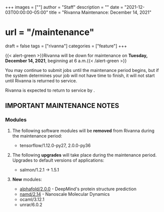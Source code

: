+++
images = [""]
author = "Staff"
description = ""
date = "2021-12-03T00:00:00-05:00"
title = "Rivanna Maintenance: December 14, 2021"
# url = "/maintenance"
draft = false
tags = ["rivanna"]
categories = ["feature"]
+++

{{< alert-green >}}Rivanna will be down for maintenance on <strong>Tuesday, December 14, 2021</strong>, beginning at 6 a.m.{{< /alert-green >}}

You may continue to submit jobs until the maintenance period begins, but if the system determines your job will not have time to finish, it will not start until Rivanna is returned to service.

Rivanna is expected to return to service by .

## IMPORTANT MAINTENANCE NOTES

### Modules

1. The following software modules will be **removed** from Rivanna during the maintenance period:
    - tensorflow/1.12.0-py27, 2.0.0-py36

2. The following **upgrades** will take place during the maintenance period. Upgrades to default versions of applications:
    - salmon/1.2.1 -> 1.5.1

3. **New** modules:
    - [alphafold/2.0.0](/userinfo/rivanna/software/alphafold) - DeepMind's protein structure prediction
    - [namd/2.14](/userinfo/rivanna/software/namd) - Nanoscale Molecular Dynamics
    - ocaml/3.12.1
    - unrar/6.0.2

